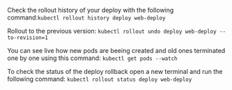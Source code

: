 Check the rollout history of your deploy with the following command:``kubectl rollout history deploy web-deploy``

Rollout to the previous version: ``kubectl rollout undo deploy web-deploy --to-revision=1``

You can see live how new pods are beeing created and old ones terminated one by one using this command:
``kubectl get pods --watch``

To check the status of the deploy rollback open a new terminal and run the following command: ``kubectl rollout status deploy web-deploy``